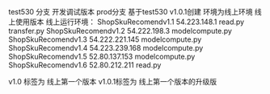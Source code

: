 test530 分支  开发调试版本
prod分支  基于test530  v1.0.1创建 环境为线上环境
   线上使用版本
   线上运行环境：
            ShopSkuRecomendv1.1 54.223.148.1   read.py transfer.py
            ShopSkuRecomendv1.2 54.222.198.3   modelcompute.py
            ShopSkuRecomendv1.3 54.222.221.145 modelcompute.py
            ShopSkuRecomendv1.4 54.223.239.168 modelcompute.py
            ShopSkuRecomendv1.5 52.80.137.153  modelcompute.py
            ShopSkuRecomendv1.6 52.80.212.211  read.py

v1.0 标签为 线上第一个版本
v1.0.1标签为 线上第一个版本的升级版



